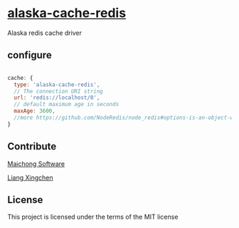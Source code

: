 # [alaska-cache-redis](https://github.com/maichong/alaska-cache-redis)
Alaska redis cache driver

## configure

```javascript

cache: {
  type: 'alaska-cache-redis',
  // The connection URI string
  url: 'redis://localhost/0',
  // default maximum age in seconds
  maxAge: 3600,
  //more https://github.com/NodeRedis/node_redis#options-is-an-object-with-the-following-possible-properties
}

```

## Contribute
[Maichong Software](http://maichong.it)

[Liang Xingchen](https://github.com/liangxingchen)

## License

This project is licensed under the terms of the MIT license
